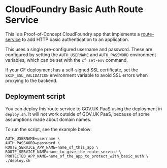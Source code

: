 # CloudFoundry Basic Auth Route Service

This is a Proof-of-Concept CloudFoundry app that implements a
[route-service](https://docs.cloudfoundry.org/services/route-services.html) to
add HTTP basic authentication to an application.

This uses a single pre-configured username and password. These are configured
by setting the `AUTH_USERNAME` and `AUTH_PASSWORD` environment variables, which
can be set with the `cf set-env` command.

If your CF deployment has a self-signed SSL certificate, set the
`SKIP_SSL_VALIDATION` environment variable to avoid SSL errors when proxying to
the backend.

## Deployment script
You can deploy this route service to GOV.UK PaaS using the deployment in `deploy.sh`. It will not work outside of GOV.UK PaaS, because of some assumptions made about domain names.

To run the script, see the example below:
```shell script
AUTH_USERNAME=username \
AUTH_PASSWORD=password \
ROUTE_SERVICE_APP_NAME=name_of_this_app \
ROUTE_SERVICE_NAME=name_to_give_the_route_service \
PROTECTED_APP_NAME=name_of_the_app_to_protect_with_basic_auth \
./deploy.sh
```
